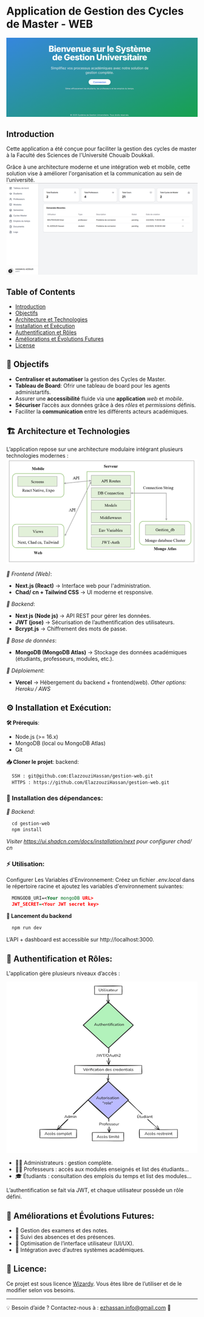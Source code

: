 # Application de Gestion des Cycles de Master - WEB

![GPE](public/banner.png)
## Introduction
Cette application a été conçue pour faciliter la gestion des cycles de master à la Faculté des Sciences de l'Université Chouaib Doukkali.

Grâce à une architecture moderne et une intégration web et mobile, cette solution vise à améliorer l'organisation et la communication au sein de l’université.
![cover](./public/dash.png)
## Table of Contents

- [Introduction](#introduction)
- [Objectifs](#Objectifs)
- [Architecture et Technologies](#Architecturetechnologies)
- [Installation et Exécution](#InstallationetExécution)
- [Authentification et Rôles](#AuthentificationetRôles)
- [Améliorations et Évolutions Futures](#AméliorationsetÉvolutionsFutures)
- [License](#license)

## 🎯 Objectifs
- **Centraliser et automatiser** la gestion des Cycles de Master.
- **Tableau de Board**: Ofrir une tableau de board pour les agents administartifs.
- Assurer une **accessibilité** fluide via une **application** *web* et *mobile*.
- **Sécuriser** l’accès aux données grâce à des *rôles* et *permissions* définis.
- Faciliter la **communication** entre les différents acteurs académiques.
## 🏗 Architecture et Technologies
L’application repose sur une architecture modulaire intégrant plusieurs technologies modernes :
![Architecture](./public/architecture.png)

*📌 Frontend (Web)*:
- **Next.js (React)** → Interface web pour l'administration.
- **Chad/ cn + Tailwind CSS** → UI moderne et responsive.

*📌 Backend*:
- **Next js (Node js)** → API REST pour gérer les données.
- **JWT (jose)** → Sécurisation de l’authentification des utilisateurs.
- **Bcrypt.js** → Chiffrement des mots de passe.

*📌 Base de données*:
- **MongoDB (MongoDB Atlas)** → Stockage des données académiques (étudiants, professeurs, modules, etc.).

*📌 Déploiement*:
- **Vercel** → Hébergement du backend + frontend(web).
*Other options: Heroku / AWS*

## ⚙ Installation et Exécution:

**🛠 Prérequis**:
- Node.js (>= 16.x)
- MongoDB (local ou MongoDB Atlas)
- Git

**📥 Cloner le projet**:
backend:
```xml
  SSH : git@github.com:ElazzouziHassan/gestion-web.git
  HTTPS : https://github.com/ElazzouziHassan/gestion-web.git
```
### 🚀 Installation des dépendances:

*📌 Backend*:
```xml
  cd gestion-web
  npm install
```
*Visiter https://ui.shadcn.com/docs/installation/next pour configurer chad/ cn*

### ⚡ Utilisation:

Configurer Les Variables d'Environnement: Créez un fichier *.env.local* dans le répertoire racine et ajoutez les variables d'environnement suivantes:

```xml
  MONGODB_URI=<Your mongoDB URL>
  JWT_SECRET=<Your JWT secret key>
```

**📌 Lancement du backend**
```xml
  npm run dev
```
L’API + dashboard est accessible sur http://localhost:3000.

## 🔐 Authentification et Rôles:

L'application gère plusieurs niveaux d’accès :

![Rôles](./public/roles.png)

- 👨‍💼 Administrateurs : gestion complète.
- 👨‍🏫 Professeurs : accès aux modules enseignés et list des étudiants...
- 🎓 Étudiants : consultation des emplois du temps et list des modules...

L’authentification se fait via JWT, et chaque utilisateur possède un rôle défini.

## 🚀 Améliorations et Évolutions Futures:

- 🔹 Gestion des examens et des notes.
- 🔹 Suivi des absences et des présences.
- 🔹 Optimisation de l’interface utilisateur (UI/UX).
- 🔹 Intégration avec d’autres systèmes académiques.

## 📜 Licence:
Ce projet est sous licence [Wizardy](LICENSE.md). Vous êtes libre de l’utiliser et de le modifier selon vos besoins.

---

💡 Besoin d’aide ? Contactez-nous à : ezhassan.info@gmail.com 🚀

